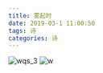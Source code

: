 ```yaml
---
title: 雾起时
date: 2019-03-1 11:00:50
tags: 诗
categories: 诗
---
```

![wqs_3](0E100CF33820429FA7D81EE1BE616B4F)
![w](56B62212BC434BE3959CA6E86C68A43C)